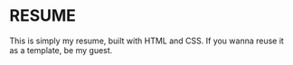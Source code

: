 # RESUME

This is simply my resume, built with HTML and CSS. If you wanna reuse it as a template, be my guest.